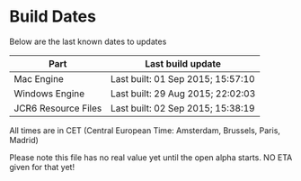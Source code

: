 # Build Dates

Below are the last known dates to updates

Part | Last build update
-----|-----
Mac Engine | Last built: 01 Sep 2015; 15:57:10
Windows Engine | Last built: 29 Aug 2015; 22:02:03
JCR6 Resource Files | Last built: 02 Sep 2015; 15:38:19
All times are in CET (Central European Time: Amsterdam, Brussels, Paris, Madrid)


Please note this file has no real value yet until the open alpha starts. NO ETA given for that yet!
